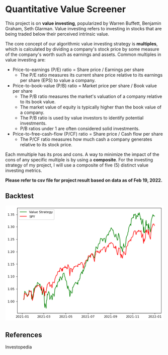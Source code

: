 # Quantitative Value Screener

This project is on **value investing**, popularized by Warren Buffett, Benjamin Graham, Seth Glarman. Value investing refers to investing in stocks that are being traded below their perceived intrinsic value.

The core concept of our algorithmic value investing strategy is **multiples**, which is calculated by dividing a company's stock price by some measure of the company's worth such as earnings and assets. Common multiples in value investing are:
- Price-to-earnings (P/E) ratio = Share price / Earnings per share
    - The P/E ratio measures its current share price relative to its earnings per share (EPS) to value a company.
- Price-to-book-value (P/B) ratio = Market price per share / Book value per share
    - The P/B ratio measures the market's valuation of a company relative to its book value. 
    - The market value of equity is typically higher than the book value of a company. 
    - The P/B ratio is used by value investors to identify potential investments. 
    - P/B ratios under 1 are often considered solid investments.
- Price-to-free-cash-flow (P/CF) ratio = Share price / Cash flow per share
    - The P/CF ratio measures how much cash a company generates relative to its stock price.

Each mmultiple has its pros and cons. A way to minimize the impact of the cons of any specific multiple is by using a **composite**. For the investing strategy of my project, I will use a composite of five (5) distinct value investing metrics.

**Please refer to csv file for project result based on data as of Feb 19, 2022.**

## Backtest

![](value_backtest.png)

## References
Investopedia
